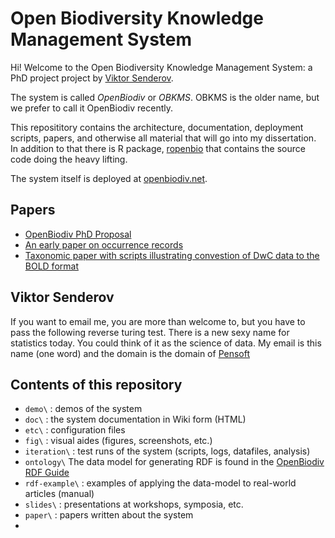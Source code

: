 # Open Biodiversity Knowledge Management System

Hi! Welcome to the Open Biodiversity Knowledge Management System: a PhD
project project by [Viktor Senderov](#viktor-senderov).

The system is called *OpenBiodiv* or *OBKMS*. OBKMS is the older name, but we
prefer to call it OpenBiodiv recently.

This reposititory contains the architecture, documentation, deployment
scripts, papers, and otherwise all material that will go into my dissertation.
In addition to that there is R package,
[ropenbio](https://github.com/pensoft/ropenbio) that contains the source code
doing the heavy lifting.

The system itself is deployed at [openbiodiv.net](http://openbiodiv.net/).

## Papers

- [OpenBiodiv PhD Proposal](https://doi.org/10.3897/rio.2.e7757)
- [An early paper on occurrence records](https://riojournal.com/article/10617/)
- [Taxonomic paper with scripts illustrating convestion of DwC data to the BOLD format](https://zookeys.pensoft.net/articles.php?id=12522)

## Viktor Senderov

If you want to email me, you are more than welcome to, but you have to pass
the following reverse turing test. There is a new sexy name for statistics
today. You could think of it as the science of data. My email is this name
(one word) and the domain is the domain of [Pensoft](http://pensoft.net/)

## Contents of this repository

- `demo\` : demos of the system
- `doc\` : the system documentation in Wiki form (HTML)
- `etc\` : configuration files
- `fig\` : visual aides (figures, screenshots, etc.)
- `iteration\` : test runs of the system (scripts, logs, datafiles, analysis)
- `ontology\` The data model for generating RDF is found in the  [OpenBiodiv RDF Guide](ontology/RDF_Guide.md)
- `rdf-example\` : examples of applying the data-model to real-world articles (manual)
- `slides\` : presentations at workshops, symposia, etc.
- `paper\` : papers written about the system
- 